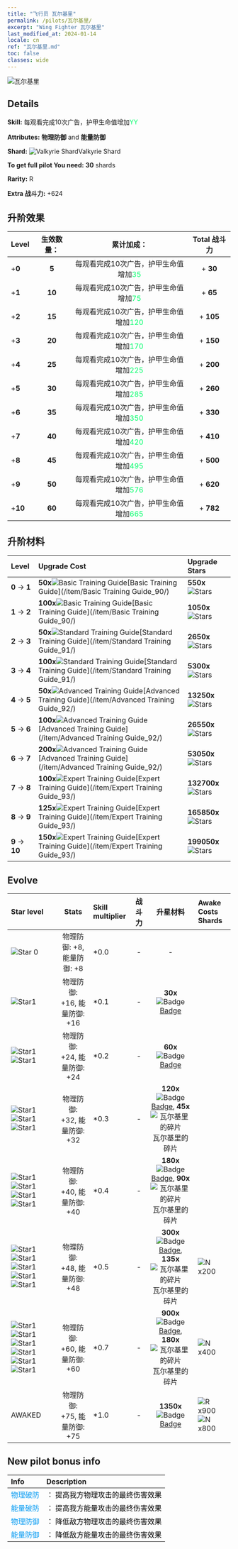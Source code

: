 ```yaml
---
title: "飞行员 瓦尔基里"
permalink: /pilots/瓦尔基里/
excerpt: "Wing Fighter 瓦尔基里"
last_modified_at: 2024-01-14
locale: cn
ref: "瓦尔基里.md"
toc: false
classes: wide
---
```



 ![瓦尔基里](/images/pilots/aviator_piece_4004.png)

## Details

 **Skill:** 每观看完成10次广告，护甲生命值增加<span style="color: #03ff6b">YY</span><br/><span style="color: #000000;"></span> 

 **Attributes:** **物理防御** and **能量防御**

 **Shard:** ![Valkyrie Shard](/images/pilots/Valkyrie_Shard_p.png)Valkyrie Shard 

 **To get full pilot You need:** **30** shards 

 **Rarity:** R 

 **Extra 战斗力:** +624 



## 升阶效果

  |  Level | 生效数量： |     累计加成：    | Total 战斗力 |
  |:----|:-----:|:-------------------:|:-------:|
  | +**0**  | **5**  | 每观看完成10次广告，护甲生命值增加<span style="color: #03ff6b">35</span><br/><span style="color: #000000;"></span>  | + **30** |
  | +**1**  | **10**  | 每观看完成10次广告，护甲生命值增加<span style="color: #03ff6b">75</span><br/><span style="color: #000000;"></span>  | + **65** |
  | +**2**  | **15**  | 每观看完成10次广告，护甲生命值增加<span style="color: #03ff6b">120</span><br/><span style="color: #000000;"></span>  | + **105** |
  | +**3**  | **20**  | 每观看完成10次广告，护甲生命值增加<span style="color: #03ff6b">170</span><br/><span style="color: #000000;"></span>  | + **150** |
  | +**4**  | **25**  | 每观看完成10次广告，护甲生命值增加<span style="color: #03ff6b">225</span><br/><span style="color: #000000;"></span>  | + **200** |
  | +**5**  | **30**  | 每观看完成10次广告，护甲生命值增加<span style="color: #03ff6b">285</span><br/><span style="color: #000000;"></span>  | + **260** |
  | +**6**  | **35**  | 每观看完成10次广告，护甲生命值增加<span style="color: #03ff6b">350</span><br/><span style="color: #000000;"></span>  | + **330** |
  | +**7**  | **40**  | 每观看完成10次广告，护甲生命值增加<span style="color: #03ff6b">420</span><br/><span style="color: #000000;"></span>  | + **410** |
  | +**8**  | **45**  | 每观看完成10次广告，护甲生命值增加<span style="color: #03ff6b">495</span><br/><span style="color: #000000;"></span>  | + **500** |
  | +**9**  | **50**  | 每观看完成10次广告，护甲生命值增加<span style="color: #03ff6b">576</span><br/><span style="color: #000000;"></span>  | + **620** |
  | +**10**  | **60**  | 每观看完成10次广告，护甲生命值增加<span style="color: #03ff6b">665</span><br/><span style="color: #000000;"></span>  | + **782** |




## 升阶材料

  |  Level |      Upgrade Cost   |  Upgrade Stars  |
  |:-------|:--------------------|:----------------|
  | **0** -> **1**  | **50x**![Basic Training Guide](/images/item/Basic_Training_Guide_p.png)[Basic Training Guide](/item/Basic Training Guide_90/) | **550x**![Stars](/images/item/Stars_p.png) |
  | **1** -> **2**  | **100x**![Basic Training Guide](/images/item/Basic_Training_Guide_p.png)[Basic Training Guide](/item/Basic Training Guide_90/) | **1050x**![Stars](/images/item/Stars_p.png) |
  | **2** -> **3**  | **50x**![Standard Training Guide](/images/item/Standard_Training_Guide_p.png)[Standard Training Guide](/item/Standard Training Guide_91/) | **2650x**![Stars](/images/item/Stars_p.png) |
  | **3** -> **4**  | **100x**![Standard Training Guide](/images/item/Standard_Training_Guide_p.png)[Standard Training Guide](/item/Standard Training Guide_91/) | **5300x**![Stars](/images/item/Stars_p.png) |
  | **4** -> **5**  | **50x**![Advanced Training Guide](/images/item/Advanced_Training_Guide_p.png)[Advanced Training Guide](/item/Advanced Training Guide_92/) | **13250x**![Stars](/images/item/Stars_p.png) |
  | **5** -> **6**  | **100x**![Advanced Training Guide](/images/item/Advanced_Training_Guide_p.png)[Advanced Training Guide](/item/Advanced Training Guide_92/) | **26550x**![Stars](/images/item/Stars_p.png) |
  | **6** -> **7**  | **200x**![Advanced Training Guide](/images/item/Advanced_Training_Guide_p.png)[Advanced Training Guide](/item/Advanced Training Guide_92/) | **53050x**![Stars](/images/item/Stars_p.png) |
  | **7** -> **8**  | **100x**![Expert Training Guide](/images/item/Expert_Training_Guide_p.png)[Expert Training Guide](/item/Expert Training Guide_93/) | **132700x**![Stars](/images/item/Stars_p.png) |
  | **8** -> **9**  | **125x**![Expert Training Guide](/images/item/Expert_Training_Guide_p.png)[Expert Training Guide](/item/Expert Training Guide_93/) | **165850x**![Stars](/images/item/Stars_p.png) |
  | **9** -> **10**  | **150x**![Expert Training Guide](/images/item/Expert_Training_Guide_p.png)[Expert Training Guide](/item/Expert Training Guide_93/) | **199050x**![Stars](/images/item/Stars_p.png) |




## Evolve

  |  Star level | Stats | Skill multiplier | 战斗力 | 升星材料 | Awake Costs Shards |
  |:------------|:-----:|:-------------------|:----------------:|:--------------------:|:-------------|
  | ![Star 0](/images/s0.png)  | 物理防御: +8, 能量防御: +8  | *0.0  | -  | -  |  |
  | ![Star1](/images/s1.png)  | 物理防御: +16, 能量防御: +16  | *0.1  | -  | **30x**![Badge](/images/item/Badge_p.png)[Badge](/item/Badge_94/)  |  |
  | ![Star1](/images/s1.png)![Star1](/images/s1.png)  | 物理防御: +24, 能量防御: +24  | *0.2  | -  | **60x**![Badge](/images/item/Badge_p.png)[Badge](/item/Badge_94/)  |  |
  | ![Star1](/images/s1.png)![Star1](/images/s1.png)![Star1](/images/s1.png)  | 物理防御: +32, 能量防御: +32  | *0.3  | -  | **120x**![Badge](/images/item/Badge_p.png)[Badge](/item/Badge_94/), **45x**![瓦尔基里的碎片](/images/pilots/Valkyrie_Shard_p.png)瓦尔基里的碎片  |  |
  | ![Star1](/images/s1.png)![Star1](/images/s1.png)![Star1](/images/s1.png)![Star1](/images/s1.png)  | 物理防御: +40, 能量防御: +40  | *0.4  | -  | **180x**![Badge](/images/item/Badge_p.png)[Badge](/item/Badge_94/), **90x**![瓦尔基里的碎片](/images/pilots/Valkyrie_Shard_p.png)瓦尔基里的碎片  |  |
  | ![Star1](/images/s1.png)![Star1](/images/s1.png)![Star1](/images/s1.png)![Star1](/images/s1.png)![Star1](/images/s1.png)  | 物理防御: +48, 能量防御: +48  | *0.5  | -  | **300x**![Badge](/images/item/Badge_p.png)[Badge](/item/Badge_94/), **135x**![瓦尔基里的碎片](/images/pilots/Valkyrie_Shard_p.png)瓦尔基里的碎片  |  ![N](/images/pilots/N_p.png) x200 |
  | ![Star1](/images/s1.png)![Star1](/images/s1.png)![Star1](/images/s1.png)![Star1](/images/s1.png)![Star1](/images/s1.png)![Star1](/images/s1.png)  | 物理防御: +60, 能量防御: +60  | *0.7  | -  | **900x**![Badge](/images/item/Badge_p.png)[Badge](/item/Badge_94/), **180x**![瓦尔基里的碎片](/images/pilots/Valkyrie_Shard_p.png)瓦尔基里的碎片  |  ![N](/images/pilots/N_p.png) x400 |
  | AWAKED  | 物理防御: +75, 能量防御: +75  | *1.0  | -  | **1350x**![Badge](/images/item/Badge_p.png)[Badge](/item/Badge_94/)  |  ![R](/images/pilots/R_p.png) x900 ![N](/images/pilots/N_p.png) x800 |



## New pilot bonus info

  |  Info |  Description |
  |:------|:-------------|
  | <span style="color: #0099f2">物理破防</span> | <span style="color: #000000;">： 提高我方物理攻击的最终伤害效果</span> |
  | <span style="color: #0099f2">能量破防</span> | <span style="color: #000000;">： 提高我方能量攻击的最终伤害效果</span> |
  | <span style="color: #0099f2">物理防御</span> | <span style="color: #000000;">： 降低敌方物理攻击的最终伤害效果</span> |
  | <span style="color: #0099f2">能量防御</span> | <span style="color: #000000;">： 降低敌方能量攻击的最终伤害效果</span> |

